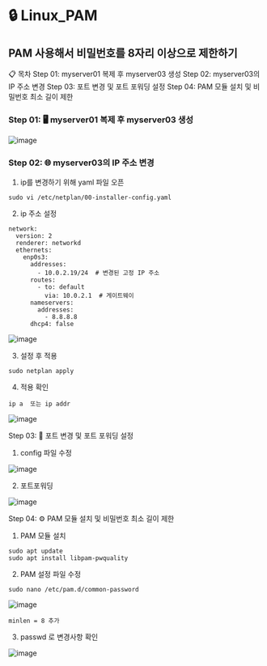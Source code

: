 # 🔒 Linux_PAM

## PAM 사용해서 비밀번호를 8자리 이상으로 제한하기

📋 목차
Step 01: myserver01 복제 후 myserver03 생성
Step 02: myserver03의 IP 주소 변경
Step 03: 포트 변경 및 포트 포워딩 설정
Step 04: PAM 모듈 설치 및 비밀번호 최소 길이 제한

### Step 01: 🖥️ myserver01 복제 후 myserver03 생성

![image](https://github.com/user-attachments/assets/f475f8b2-5a77-431c-b6e0-2805975f1018)

### Step 02: 🌐 myserver03의 IP 주소 변경

1. ip를 변경하기 위해 yaml 파일 오픈
```
sudo vi /etc/netplan/00-installer-config.yaml
```
2. ip 주소 설정
```
network:
  version: 2
  renderer: networkd
  ethernets:
    enp0s3:
      addresses:
        - 10.0.2.19/24  # 변경된 고정 IP 주소
      routes:
        - to: default
          via: 10.0.2.1  # 게이트웨이
      nameservers:
        addresses:
          - 8.8.8.8
      dhcp4: false
```

![image](https://github.com/user-attachments/assets/db3e7cb3-4c36-43b9-83d2-ecddc45d3975)

3. 설정 후 적용
```
sudo netplan apply
```

4. 적용 확인
```
ip a  또는 ip addr
```

![image](https://github.com/user-attachments/assets/aee04340-b0e9-4757-a00a-6b4548015022)

Step 03: 🔄 포트 변경 및 포트 포워딩 설정

1. config 파일 수정

![image](https://github.com/user-attachments/assets/d7128bcb-203e-461e-aac1-43da4883377a)

2.  포트포워딩

![image](https://github.com/user-attachments/assets/d2414206-2275-47f8-8373-f6ef92f90716)

Step 04: ⚙️ PAM 모듈 설치 및 비밀번호 최소 길이 제한
1. PAM 모듈 설치
```
sudo apt update
sudo apt install libpam-pwquality
```

2. PAM 설정 파일 수정
```
sudo nano /etc/pam.d/common-password
```

![image](https://github.com/user-attachments/assets/551694d4-6193-47d9-8b27-d6bb58024bc0)

```
minlen = 8 추가
```

3. passwd 로 변경사항 확인

![image](https://github.com/user-attachments/assets/c77f8e28-c24f-4c2e-b92f-e01298d705e6)

